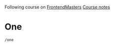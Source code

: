 Following course on
[FrontendMasters](https://frontendmasters.com/courses/complete-react-v7/)
[Course notes](https://btholt.github.io/complete-intro-to-react-v7)

# One

`/one`
